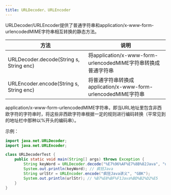 ```yaml
---
title: URLDecoder、URLEncoder
---
```


URLDecoder/URLEncoder提供了普通字符串和application/x-www-form-urlencodedMIME字符串相互转换的静态方法。

| 方法                                     | 说明                                                         |
| ---------------------------------------- | ------------------------------------------------------------ |
| URLDecoder.decode(String  s, String enc) | 将application/x-www-form-urlencodedMIME字符串转换成普通字符串 |
| URLEncoder.encode(String  s, String enc) | 将普通字符串转换成application/x-www-form-urlencodedMIME字符串 |

application/x-www-form-urlencodedMIME字符串，即当URL地址里包含非西欧字符的字符串时，将这些非西欧字符串根据一定的规则进行编码转换（平常见到的地址栏中那种以%开头的编码串）。

示例：

```java
import java.net.URLDecoder;
import java.net.URLEncoder;

class URLDecoderTest {
    public static void main(String[] args) throws Exception {
        String keyWord = URLDecoder.decode("%E7%96%AF%E7%8B%82Java", "utf-8");
        System.out.println(keyWord); // 疯狂Java
        String urlStr = URLEncoder.encode("疯狂Java讲义", "GBK");
        System.out.println(urlStr); // %B7%E8%BF%F1Java%BD%B2%D2%E5
    }
}
```

